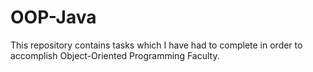 # OOP-Java

This repository contains tasks which I have had to complete in order to accomplish Object-Oriented Programming Faculty.
